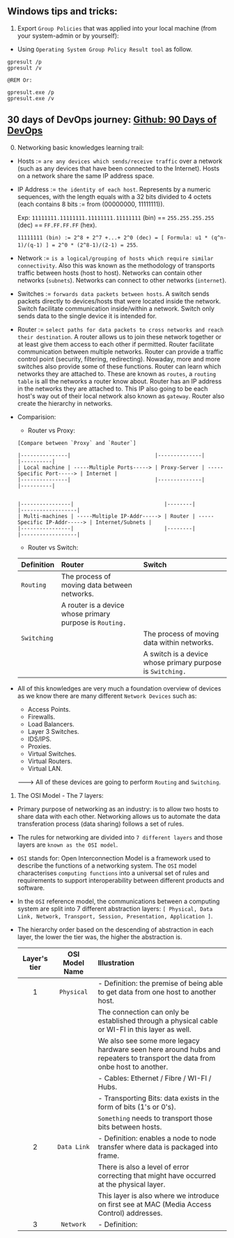 ## Windows tips and tricks:

1.  Export `Group Policies` that was applied into your local machine (from your system-admin or by yourself):

- Using `Operating System Group Policy Result tool` as follow.

```batch
gpresult /p
gpresult /v

@REM Or:

gpresult.exe /p
gpresult.exe /v
```

## 30 days of DevOps journey: [Github: 90 Days of DevOps](https://github.com/MichaelCade/90DaysOfDevOps/blob/main/Days/day21.md)

0. Networking basic knowledges learning trail:

- Hosts := `are any devices which sends/receive traffic` over a network (such as any devices that have been connected to the Internet).
  Hosts on a network share the same IP address space.

- IP Address := `the identity of each host`.
  Represents by a numeric sequences, with the length equals with a 32 bits divided to 4 octets (each contains 8 bits := from (00000000, 11111111)).

  Exp: `11111111.11111111.11111111.11111111` (bin) == `255.255.255.255` (dec) == `FF.FF.FF.FF` (hex).

  `11111111 (bin) := 2^8 + 2^7 +...+ 2^0 (dec) = [ Formula: u1 * (q^n-1)/(q-1) ] = 2^0 * (2^8-1)/(2-1) = 255`.

- Network := `is a logical/grouping of hosts which require similar connectivity`. Also this was known as the methodology of transports traffic between hosts (host to host).
  Networks can contain other networks (`subnets`).
  Networks can connect to other networks (`internet`).

- Switches := `forwards data packets between hosts`. A switch sends packets directly to devices/hosts that were located inside the network.
  Switch facilitate communication inside/within a network.
  Switch only sends data to the single device it is intended for.

- Router := `select paths for data packets to cross networks and reach their destination`. A router allows us to join these network together or at least give them access to each other if permitted.
  Router facilitate communication between multiple networks.
  Router can provide a traffic control point (security, filtering, redirecting). Nowaday, more and more switches also provide some of these functions.
  Router can learn which networks they are attached to. These are known as `routes`, a `routing table` is all the networks a router know about.
  Router has an IP address in the networks they are attached to. This IP also going to be each host's way out of their local network also known as `gateway`.
  Router also create the hierarchy in networks.

- Comparision:

  - Router vs Proxy:

  ```
  [Compare between `Proxy` and `Router`]

  |---------------|                           |--------------|                          |----------|
  | Local machine | -----Multiple Ports-----> | Proxy-Server | -----Specific Port-----> | Internet |
  |---------------|                           |--------------|                          |----------|


  |----------------|                             |--------|                             |------------------|
  | Multi-machines | -----Multiple IP-Addr-----> | Router | -----Specific IP-Addr-----> | Internet/Subnets |
  |----------------|                             |--------|                             |------------------|
  ```

  - Router vs Switch:

  | Definition  | Router                                                   | Switch                                                     |
  | :---------- | :------------------------------------------------------- | :--------------------------------------------------------- |
  | `Routing`   | The process of moving data between networks.             |                                                            |
  |             | A router is a device whose primary purpose is `Routing.` |                                                            |
  | `Switching` |                                                          | The process of moving data within networks.                |
  |             |                                                          | A switch is a device whose primary purpose is `Switching.` |

- All of this knowledges are very much a foundation overview of devices as we know there are many different `Network Devices` such as:

  - Access Points.
  - Firewalls.
  - Load Balancers.
  - Layer 3 Switches.
  - IDS/IPS.
  - Proxies.
  - Virtual Switches.
  - Virtual Routers.
  - Virtual LAN.

  ---> All of these devices are going to perform `Routing` and `Switching`.

1. The OSI Model - The 7 layers:

- Primary purpose of networking as an industry: is to allow two hosts to share data with each other. Networking allows us to automate the data transferation process (data sharing) follows a set of rules.
- The rules for networking are divided into `7 different layers` and those layers are `known as the OSI model`.
- `OSI` stands for: Open Interconnection Model is a framework used to describe the functions of a networking system. The `OSI` model characterises `computing functions` into a universal set of rules and requirements to support interoperability between different products and software.
- In the `OSI` reference model, the communications between a computing system are split into 7 different abstraction layers: `[ Physical, Data Link, Network, Transport, Session, Presentation, Application ]`.
- The hierarchy order based on the descending of abstraction in each layer, the lower the tier was, the higher the abstraction is.

  | Layer's tier | OSI Model Name | Illustration                                                                                                               |
  | :----------: | :------------: | :------------------------------------------------------------------------------------------------------------------------- |
  |      1       |   `Physical`   | - Definition: the premise of being able to get data from one host to another host.                                         |
  |              |                | The connection can only be established through a physical cable or WI-FI in this layer as well.                            |
  |              |                | We also see some more legacy hardware seen here around hubs and repeaters to transport the data from onbe host to another. |
  |              |                | - Cables: Ethernet / Fibre / WI-FI / Hubs.                                                                                 |
  |              |                | - Transporting Bits: data exists in the form of bits (1's or 0's).                                                         |
  |              |                | `Something` needs to transport those bits between hosts.                                                                   |
  |      2       |  `Data Link`   | - Definition: enables a node to node transfer where data is packaged into frame.                                           |
  |              |                | There is also a level of error correcting that might have occurred at the physical layer.                                  |
  |              |                | This layer is also where we introduce on first see at MAC (Media Access Control) addresses.                                |
  |      3       |   `Network`    | - Definition:                                                                                                              |
